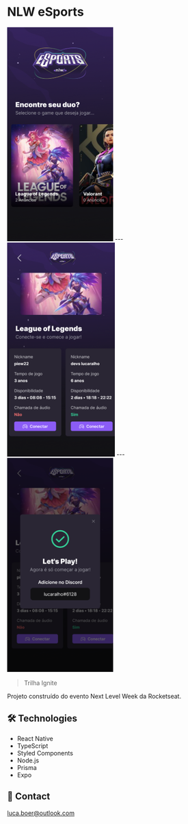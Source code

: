 
# NLW eSports

<span align="center">
    <img height="500" src="./.github/home.png">
    <span>---</span>
    <img height="500" src="./.github/game.png">
    <span>---</span>
    <img height="500" src="./.github/discord.png">
</span>

<br>

> Trilha Ignite

Projeto construído do evento Next Level Week da Rocketseat.

## 🛠 Technologies

- React Native
- TypeScript
- Styled Components
- Node.js
- Prisma
- Expo

## 💛 Contact

luca.boer@outlook.com
